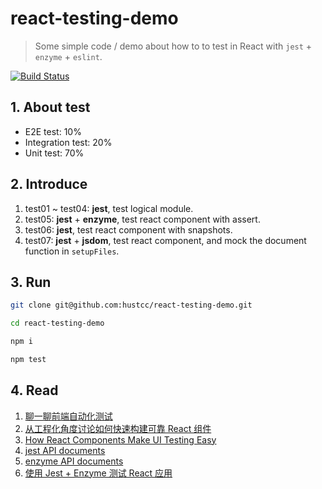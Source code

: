 # react-testing-demo

> Some simple code / demo about how to to test in React with `jest` + `enzyme` + `eslint`.

[![Build Status](https://travis-ci.org/hustcc/react-testing-demo.svg?branch=master)](https://travis-ci.org/hustcc/react-testing-demo)


## 1. About test

 - E2E test: 10%
 - Integration test: 20%
 - Unit test: 70%

## 2. Introduce

1. test01 ~ test04: **jest**, test logical module.
2. test05: **jest** + **enzyme**, test react component with assert.
3. test06: **jest**, test react component with snapshots.
4. test07: **jest** + **jsdom**, test react component, and mock the document function in `setupFiles`.


## 3. Run

```sh
git clone git@github.com:hustcc/react-testing-demo.git

cd react-testing-demo

npm i 

npm test
```


## 4. Read

1. [聊一聊前端自动化测试](https://github.com/tmallfe/tmallfe.github.io/issues/37)
2. [从工程化角度讨论如何快速构建可靠 React 组件](https://github.com/lcxfs1991/blog/issues/18?hmsr=toutiao.io&utm_medium=toutiao.io&utm_source=toutiao.io)
3. [How React Components Make UI Testing Easy](https://www.toptal.com/react/how-react-components-make-ui-testing-easy)
4. [jest API documents](http://facebook.github.io/jest/docs/api.html)
5. [enzyme API documents](https://github.com/airbnb/enzyme/blob/master/docs/api)
6. [使用 Jest + Enzyme 测试 React 应用](https://www.atatech.org/articles/74344)
